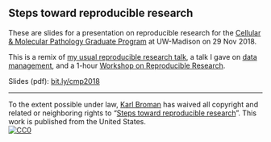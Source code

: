 ## Steps toward reproducible research

These are slides for a presentation on reproducible research for the
[Cellular & Molecular Pathology Graduate Program](http://cmp.wisc.edu)
at UW-Madison on 29 Nov 2018.

This is a remix of [my usual reproducible research
talk](https://github.com/kbroman/Talk_ReproRes), a talk I gave on
[data management](https://github.com/kbroman/Talk_DataMgmt), and
a 1-hour [Workshop on Reproducible
Research](https://github.com/kbroman/RR_Workshop).

Slides (pdf): [bit.ly/cmp2018](https://bit.ly/cmp2018)

---

To the extent possible under law,
[Karl Broman](http://github.com/kbroman) has waived all copyright and
related or neighboring rights to
&ldquo;[Steps toward reproducible research](https://github.com/kbroman/Talk_CMP2018)&rdquo;.
This work is published from the United States.
<br/>
[![CC0](http://i.creativecommons.org/p/zero/1.0/88x31.png)](http://creativecommons.org/publicdomain/zero/1.0/)
